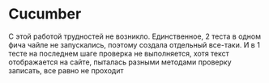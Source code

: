 # Cucumber

С этой работой трудностей не возникло. Единственное, 2 теста в одном фича чайле не запускались, поэтому создала отдельный все-таки. И в 1 тесте на последнем шаге проверка не выполняется, хотя текст отображается на сайте, пыталась разными методами проверку записать, все равно не проходит

